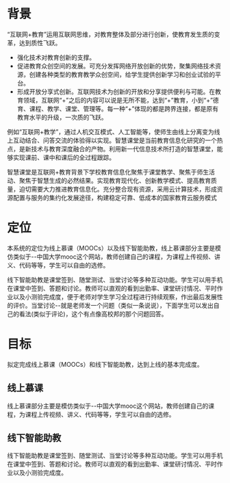 # 背景

“互联网+教育”运用互联网思维，对教育整体及部分进行创新，使教育发生质的变革，达到质性飞跃。

* 强化技术对教育创新的支撑。
* 促进教育众创空间的发展。可充分发挥网络开放创新的优势，聚集网络技术资源，创建各种类型的教育教学众创空间，给学生提供创新学习和创业试验的平台。
* 形成开放分享式创新。互联网技术为创新的开放和分享提供便利与可能。在教育领域，互联网“+”之后的内容可以说是无所不能，达到“+”教育，小到“+”德育、课程、教学、课堂、管理等。每一种“+”体现的都是跨界连接，都是原有教育水平的升级，一次质的飞跃。

例如“互联网+教学”，通过人机交互模式、人工智能等，使师生由线上分离变为线上互动结合、问答交流的体验得以实现。智慧课堂是当前教育信息化研究的一个热点，是新技术与教育深度融合的产物。利用新一代信息技术所打造的智慧课堂，能够实现课前、课中和课后的全过程跟踪。

智慧课堂是互联网+教育背景下学校教育信息化聚焦于课堂教学、聚焦于师生活动、聚焦于智慧生成的必然结果。实现教育现代化、创新教学模式、提高教育质量，迫切需要大力推进教育信息化。充分整合现有资源，采用云计算技术，形成资源配置与服务的集约化发展途径，构建稳定可靠、低成本的国家教育云服务模式

# 定位

本系统的定位为线上慕课（MOOCs）以及线下智能助教，线上慕课部分主要是模仿类似于--中国大学mooc这个网站，教师创建自己的课程，为课程上传视频、讲义、代码等等，学生可以自由的选修。

线下智能助教是课堂签到、随堂测试、当堂讨论等多种互动功能。学生可以用手机在课堂中签到、答题和讨论。教师可以直观的看到出勤率、课堂研讨情况、平时作业以及小测验完成度，便于老师对学生学习全过程进行持续观察，作出最后发展性的评价。当堂讨论--就是老师发一个问题（类似一条说说），下面学生可以发出自己的看法(类似于评论)，这个有点像高校邦的那个问题回答。

# 目标

拟定完成线上慕课（MOOCs）和线下智能助教，达到上线的基本完成度。

## 线上慕课

线上慕课部分主要是模仿类似于--中国大学mooc这个网站，教师创建自己的课程，为课程上传视频、讲义、代码等等，学生可以自由的选修。



## 线下智能助教

线下智能助教是课堂签到、随堂测试、当堂讨论等多种互动功能。学生可以用手机在课堂中签到、答题和讨论。教师可以直观的看到出勤率、课堂研讨情况、平时作业以及小测验完成度。



